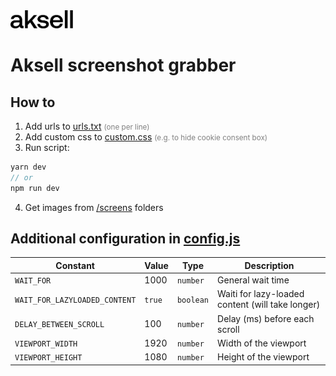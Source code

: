 <img src="./aksell-logo-dynamic.svg" width="100px"/>

# Aksell screenshot grabber

## How to

1. Add urls to [urls.txt](/urls.txt) <span style="color: grey; font-size: smaller;">(one per line)</span>
2. Add custom css to [custom.css](/custom.css) <span style="color: grey; font-size: smaller;">(e.g. to hide cookie consent box)</span>
3. Run script:

```js
yarn dev
// or
npm run dev
```

4. Get images from [/screens](/screens/) folders

## Additional configuration in [config.js](/config.js)

| Constant                      | Value  | Type      | Description                                      |
| ----------------------------- | ------ | --------- | ------------------------------------------------ |
| `WAIT_FOR`                    | 1000   | `number`  | General wait time                                |
| `WAIT_FOR_LAZYLOADED_CONTENT` | `true` | `boolean` | Waiti for lazy-loaded content (will take longer) |
| `DELAY_BETWEEN_SCROLL`        | 100    | `number`  | Delay (ms) before each scroll                    |
| `VIEWPORT_WIDTH`              | 1920   | `number`  | Width of the viewport                            |
| `VIEWPORT_HEIGHT`             | 1080   | `number`  | Height of the viewport                           |
